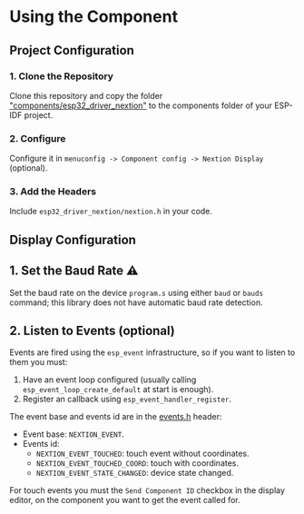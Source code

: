 # Using the Component

## Project Configuration

### 1. Clone the Repository

Clone this repository and copy the folder ["components/esp32_driver_nextion"](../../components/esp32_driver_nextion/) to the components folder of your ESP-IDF project.

### 2. Configure

Configure it in ```menuconfig -> Component config -> Nextion Display``` (optional).

### 3. Add the Headers

Include `esp32_driver_nextion/nextion.h` in your code.

## Display Configuration

## 1. Set the Baud Rate :warning:

Set the baud rate on the device ```program.s``` using either ```baud``` or ```bauds``` command; this library does not have automatic baud rate detection.

## 2. Listen to Events (optional)

Events are fired using the `esp_event` infrastructure, so if you want to listen to them you must:

1) Have an event loop configured (usually calling `esp_event_loop_create_default` at start is enough).
2) Register an callback using `esp_event_handler_register`.

The event base and events id are in the [events.h](../../components/esp32_driver_nextion/include/esp32_driver_nextion/base/events.h) header:

* Event base: `NEXTION_EVENT`.
* Events id:
  * `NEXTION_EVENT_TOUCHED`: touch event without coordinates.
  * `NEXTION_EVENT_TOUCHED_COORD`: touch with coordinates.
  * `NEXTION_EVENT_STATE_CHANGED`: device state changed.

For touch events you must the `Send Component ID` checkbox in the display editor, on the component you want to get the event called for.
